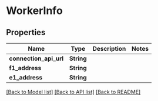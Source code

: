# WorkerInfo

## Properties
Name | Type | Description | Notes
------------ | ------------- | ------------- | -------------
**connection_api_url** | **String** |  | 
**f1_address** | **String** |  | 
**e1_address** | **String** |  | 

[[Back to Model list]](../README.md#documentation-for-models) [[Back to API list]](../README.md#documentation-for-api-endpoints) [[Back to README]](../README.md)


